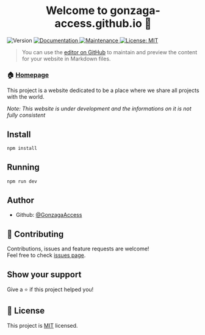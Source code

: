 <h1 align="center">Welcome to gonzaga-access.github.io 👋</h1>
<p>
  <img alt="Version" src="https://img.shields.io/badge/version-1.0.0-blue.svg?cacheSeconds=2592000" />
  <a href="https://github.com/GonzagaAccess/gonzaga-accesshub.io.git#readme" target="_blank">
    <img alt="Documentation" src="https://img.shields.io/badge/documentation-yes-brightgreen.svg" />
  </a>
  <a href="https://github.com/GonzagaAccess/gonzaga-accesshub.io.git/graphs/commit-activity" target="_blank">
    <img alt="Maintenance" src="https://img.shields.io/badge/Maintained%3F-yes-green.svg" />
  </a>
  <a href="https://github.com/GonzagaAccess/gonzaga-accesshub.io.git/blob/master/LICENSE" target="_blank">
    <img alt="License: MIT" src="https://img.shields.io/github/license/GonzagaAccess/gonzaga-access.github.io" />
  </a>
</p>

> You can use the [editor on GitHub](https://github.com/GonzagaAccess/gonzaga-access.github.io/edit/master/README.md) to maintain and preview the content for your website in Markdown files.

### 🏠 [Homepage](https://github.com/GonzagaAccess/gonzaga-access.github.io#readme)

This project is a website dedicated to be a place where we share all projects with the world.

_Note: This website is under development and the informations on it is not fully consistent_

## Install

```sh
npm install
```

## Running

```sh
npm run dev
```

## Author

* Github: [@GonzagaAccess](https://github.com/GonzagaAccess)

## 🤝 Contributing

Contributions, issues and feature requests are welcome!<br />Feel free to check [issues page](https://github.com/GonzagaAccess/gonzaga-access.github.io/issues).

## Show your support

Give a ⭐️ if this project helped you!

## 📝 License

This project is [MIT](https://github.com/GonzagaAccess/gonzaga-accesshub.io.git/blob/master/LICENSE) licensed.

